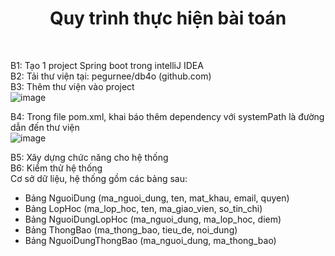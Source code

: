 # <h1 align="center">Quy trình thực hiện bài toán</h1> <br />
B1: Tạo 1 project Spring boot trong intelliJ IDEA <br />
B2: Tải thư viện tại: pegurnee/db4o (github.com) <br />
B3: Thêm thư viện vào project <br />
		![image](https://github.com/thangnv2882/student-management/assets/84519272/b8d3fdc2-d38a-43c7-b843-96c6ede78d8e) <br />

B4: Trong file pom.xml, khai báo thêm dependency với systemPath là đường dẫn đến thư viện <br />
    ![image](https://github.com/thangnv2882/student-management/assets/84519272/ff2e07ea-6f31-4faa-b067-41b57567efca) <br />

B5: Xây dựng chức năng cho hệ thống <br />
B6: Kiểm thử hệ thống <br />
	Cơ sở dữ liệu, hệ thống gồm các bảng sau: <br />
  - Bảng NguoiDung (ma_nguoi_dung, ten, mat_khau, email, quyen) <br />
  - Bảng LopHoc (ma_lop_hoc, ten, ma_giao_vien, so_tin_chi) <br />
  - Bảng NguoiDungLopHoc (ma_nguoi_dung, ma_lop_hoc, diem) <br />
  - Bảng ThongBao (ma_thong_bao, tieu_de, noi_dung) <br />
  - Bảng NguoiDungThongBao (ma_nguoi_dung, ma_thong_bao) <br />

